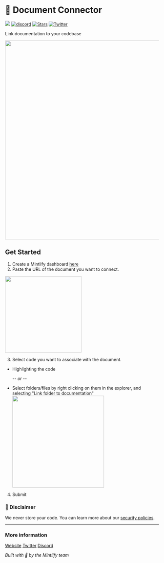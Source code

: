 # 🌿 Document Connector

![](https://img.shields.io/github/checks-status/mintlify/mintlify/38f1d5b1fd9397e56f5da3ec2d254b09859a579f) [![discord](https://img.shields.io/discord/911693009253466123?logo=Discord&logoColor=white)](https://discord.gg/6W7GuYuxra) [![Stars](https://img.shields.io/github/stars/mintlify/mintlify?style=social)](https://github.com/mintlify/mintlify) [![Twitter](https://img.shields.io/twitter/follow/mintlify?style=social)](https://twitter.com/mintlify)

Link documentation to your codebase

<img src="/vscode/assets/Create-connection.gif" width="650px" />

## Get Started

1. Create a Mintlify dashboard [here](https://www.mintlify.com/create)
2. Paste the URL of the document you want to connect.

<img src="/vscode/assets/document-link.png" width="250px" />

3. Select code you want to associate with the document.

- Highlighting the code

  _-- or --_

- Select folders/files by right clicking on them in the explorer, and selecting "Link folder to documentation"
  <img src="/vscode/assets/link-file.png" width="300px" />

4. Submit

### 🚨 Disclaimer

We never store your code. You can learn more about our [security policies](https://www.mintlify.com/security).

---

### More information

[Website](https://mintlify.com/)
[Twitter](https://twitter.com/mintlify)
[Discord](https://discord.gg/6W7GuYuxra)

_Built with 💚 by the Mintlify team_
